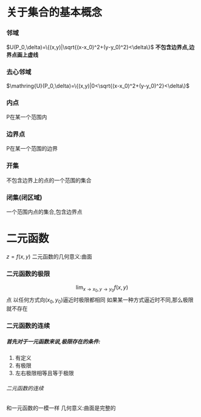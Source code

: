 # 关于集合的基本概念
### 邻域
$U(P_0,\delta)=\{(x,y)|\sqrt{(x-x_0)^2+(y-y_0)^2}<\delta\}$
__不包含边界点,边界点画上虚线__
### 去心邻域
$\mathring{U}(P_0,\delta)=\{(x,y)|0<\sqrt{(x-x_0)^2+(y-y_0)^2}<\delta\}$
### 内点
P在某一个范围内
### 边界点
P在某一个范围的边界
### 开集
不包含边界上的点的一个范围的集合
### 闭集(闭区域)
一个范围内点的集合,包含边界点

# 二元函数
$z=f(x,y)$
二元函数的几何意义:曲面
### 二元函数的极限
$$\lim_{x \to x_0,y \to y_0}f(x,y)$$
点 以任何方式向$(x_0,y_0)$逼近时极限都相同
如果某一种方式逼近时不同,那么极限就不存在
### 二元函数的连续
##### 首先对于一元函数来说,极限存在的条件:
1. 有定义
2. 有极限
3. 左右极限相等且等于极限
###### 二元函数的连续
和一元函数的一模一样
几何意义:曲面是完整的